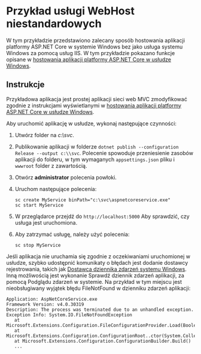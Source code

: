 # <a name="custom-webhost-service-sample"></a>Przykład usługi WebHost niestandardowych

W tym przykładzie przedstawiono zalecany sposób hostowania aplikacji platformy ASP.NET Core w systemie Windows bez jako usługa systemu Windows za pomocą usług IIS. W tym przykładzie pokazano funkcje opisane w [hostowania aplikacji platformy ASP.NET Core w usłudze Windows](https://docs.microsoft.com/aspnet/core/host-and-deploy/windows-service).

## <a name="instructions"></a>Instrukcje

Przykładowa aplikacja jest prostej aplikacji sieci web MVC zmodyfikować zgodnie z instrukcjami wyświetlanymi w [hostowania aplikacji platformy ASP.NET Core w usłudze Windows](https://docs.microsoft.com/aspnet/core/host-and-deploy/windows-service).

Aby uruchomić aplikację w usłudze, wykonaj następujące czynności:

1. Utwórz folder na *c:\svc*.

1. Publikowanie aplikacji w folderze `dotnet publish --configuration Release --output c:\\svc`. Polecenie spowoduje przeniesienie zasobów aplikacji do folderu, w tym wymaganych `appsettings.json` pliku i `wwwroot` folder z zawartością.

1. Otwórz **administrator** polecenia powłoki.

1. Uruchom następujące polecenia:

   ```console
   sc create MyService binPath="c:\svc\aspnetcoreservice.exe"
   sc start MyService
   ```

1. W przeglądarce przejdź do `http://localhost:5000` Aby sprawdzić, czy usługa jest uruchomiona.

1. Aby zatrzymać usługę, należy użyć polecenia:

   ```console
   sc stop MyService
   ```

Jeśli aplikacja nie uruchamia się zgodnie z oczekiwaniami uruchomionej w usłudze, szybko udostępnić komunikaty o błędach jest dodanie dostawcy rejestrowania, takich jak [Dostawca dziennika zdarzeń systemu Windows](https://docs.microsoft.com/aspnet/core/fundamentals/logging/index#eventlog). Inną możliwością jest wykonanie Sprawdź dziennik zdarzeń aplikacji, za pomocą Podglądu zdarzeń w systemie. Na przykład w tym miejscu jest nieobsługiwany wyjątek błędu FileNotFound w dzienniku zdarzeń aplikacji:

```console
Application: AspNetCoreService.exe
Framework Version: v4.0.30319
Description: The process was terminated due to an unhandled exception.
Exception Info: System.IO.FileNotFoundException
   at Microsoft.Extensions.Configuration.FileConfigurationProvider.Load(Boolean)
   at Microsoft.Extensions.Configuration.ConfigurationRoot..ctor(System.Collections.Generic.IList`1<Microsoft.Extensions.Configuration.IConfigurationProvider>)
   at Microsoft.Extensions.Configuration.ConfigurationBuilder.Build()
   ...
```
